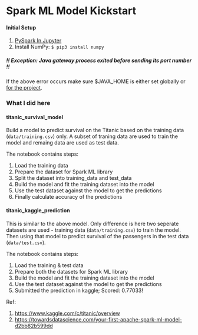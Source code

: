 # Spark ML Model Kickstart



#### Initial Setup

1. [PySpark In Jupyter](https://github.com/suvasishm/pyspark-in-jupyter)
2. Install NumPy: `$ pip3 install numpy`


##### !! Exception: Java gateway process exited before sending its port number !!
If the above error occurs make sure $JAVA_HOME is either set globally or [for the project](https://github.com/suvasishm/pyspark-in-jupyter/#note-jupyter-might-fail-to-work-on-a-system-with-java-18-i-had-java-1130-and-i-was-getting-error-exception-java-gateway-process-exited-before-sending-its-port-number-multiple-jdks-can-be-managed-the-following-way).

### What I did here

#### titanic_survival_model
Build a model to predict survival on the Titanic based on the training data (`data/training.csv`) only. A subset of traning data are used to train the model and remaing data are used as test data.

The notebook contains steps:
1. Load the training data
1. Prepare the dataset for Spark ML library
1. Split the dataset into training_data and test_data
1. Build the model and fit the training dataset into the model
1. Use the test dataset against the model to get the predictions
1. Finally calculate accuracy of the predictions

#### titanic_kaggle_prediction
This is similar to the above model. Only difference is here two seperate datasets are used - training data (`data/training.csv`) to train the model. Then using that model to predict survival of the passengers in the test data (`data/test.csv`).

The notebook contains steps:
1. Load the training & test data
1. Prepare both the datasets for Spark ML library
1. Build the model and fit the training dataset into the model
1. Use the test dataset against the model to get the predictions
1. Submitted the prediction in kaggle; Scored: 0.77033!

Ref: 
1. https://www.kaggle.com/c/titanic/overview
2. https://towardsdatascience.com/your-first-apache-spark-ml-model-d2bb82b599dd

